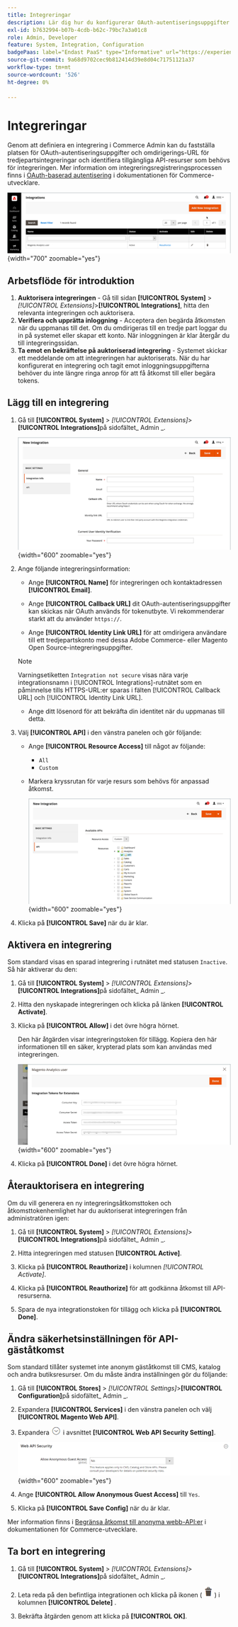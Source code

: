 ```yaml
---
title: Integreringar
description: Lär dig hur du konfigurerar OAuth-autentiseringsuppgifter och omdirigerings-URL för tredjepartsintegreringar.
exl-id: b7632994-b07b-4cdb-b62c-79bc7a3a01c8
role: Admin, Developer
feature: System, Integration, Configuration
badgePaas: label="Endast PaaS" type="Informative" url="https://experienceleague.adobe.com/en/docs/commerce/user-guides/product-solutions" tooltip="Gäller endast Adobe Commerce i molnprojekt (Adobe-hanterad PaaS-infrastruktur) och lokala projekt."
source-git-commit: 9a68d9702cec9b812414d39e8d04c71751121a37
workflow-type: tm+mt
source-wordcount: '526'
ht-degree: 0%

---
```


# Integreringar

Genom att definiera en integrering i Commerce Admin kan du fastställa platsen för OAuth-autentiseringsuppgifter och omdirigerings-URL för tredjepartsintegreringar och identifiera tillgängliga API-resurser som behövs för integreringen. Mer information om integreringsregistreringsprocessen finns i [OAuth-baserad autentisering](https://developer.adobe.com/commerce/webapi/get-started/authentication/gs-authentication-oauth/) i dokumentationen för Commerce-utvecklare.

![Integrationer](./assets/integrations.png){width="700" zoomable="yes"}

## Arbetsflöde för introduktion

1. **Auktorisera integreringen** - Gå till sidan **[!UICONTROL System]** > _[!UICONTROL Extensions]_>**[!UICONTROL Integrations]**, hitta den relevanta integreringen och auktorisera.
1. **Verifiera och upprätta inloggning** - Acceptera den begärda åtkomsten när du uppmanas till det. Om du omdirigeras till en tredje part loggar du in på systemet eller skapar ett konto. När inloggningen är klar återgår du till integreringssidan.
1. **Ta emot en bekräftelse på auktoriserad integrering** - Systemet skickar ett meddelande om att integreringen har auktoriserats. När du har konfigurerat en integrering och tagit emot inloggningsuppgifterna behöver du inte längre ringa anrop för att få åtkomst till eller begära tokens.

## Lägg till en integrering

1. Gå till **[!UICONTROL System]** > _[!UICONTROL Extensions]_>**[!UICONTROL Integrations]**&#x200B;på sidofältet_ Admin _.

   ![Ny integrering](./assets/integration-new.png){width="600" zoomable="yes"}

1. Ange följande integreringsinformation:

   - Ange **[!UICONTROL Name]** för integreringen och kontaktadressen **[!UICONTROL Email]**.

   - Ange **[!UICONTROL Callback URL]** dit OAuth-autentiseringsuppgifter kan skickas när OAuth används för tokenutbyte. Vi rekommenderar starkt att du använder `https://`.

   - Ange **[!UICONTROL Identity Link URL]** för att omdirigera användare till ett tredjepartskonto med dessa Adobe Commerce- eller Magento Open Source-integreringsuppgifter.

   >[!NOTE]
   >
   > Varningsetiketten `Integration not secure` visas nära varje integrationsnamn i [!UICONTROL Integrations]-rutnätet som en påminnelse tills HTTPS-URL:er sparas i fälten [!UICONTROL Callback URL] och [!UICONTROL Identity Link URL].

   - Ange ditt lösenord för att bekräfta din identitet när du uppmanas till detta.

1. Välj **[!UICONTROL API]** i den vänstra panelen och gör följande:

   - Ange **[!UICONTROL Resource Access]** till något av följande:

      - `All`
      - `Custom`

   - Markera kryssrutan för varje resurs som behövs för anpassad åtkomst.

     ![Integreringar - tillgängligt API](./assets/integrations-available-api.png){width="600" zoomable="yes"}

1. Klicka på **[!UICONTROL Save]** när du är klar.

## Aktivera en integrering

Som standard visas en sparad integrering i rutnätet med statusen `Inactive`. Så här aktiverar du den:

1. Gå till **[!UICONTROL System]** > _[!UICONTROL Extensions]_>**[!UICONTROL Integrations]**&#x200B;på sidofältet_ Admin _.

1. Hitta den nyskapade integreringen och klicka på länken **[!UICONTROL Activate]**.

1. Klicka på **[!UICONTROL Allow]** i det övre högra hörnet.

   Den här åtgärden visar integreringstoken för tillägg. Kopiera den här informationen till en säker, krypterad plats som kan användas med integreringen.

   ![Integreringstoken för tillägg](./assets/integration-tokens-for-extensions.png){width="600" zoomable="yes"}

1. Klicka på **[!UICONTROL Done]** i det övre högra hörnet.

## Återauktorisera en integrering

Om du vill generera en ny integreringsåtkomsttoken och åtkomsttokenhemlighet har du auktoriserat integreringen från administratören igen:

1. Gå till **[!UICONTROL System]** > _[!UICONTROL Extensions]_>**[!UICONTROL Integrations]**&#x200B;på sidofältet_ Admin _.

1. Hitta integreringen med statusen **[!UICONTROL Active]**.

1. Klicka på **[!UICONTROL Reauthorize]** i kolumnen _[!UICONTROL Activate]_.

1. Klicka på **[!UICONTROL Reauthorize]** för att godkänna åtkomst till API-resurserna.

1. Spara de nya integrationstoken för tillägg och klicka på **[!UICONTROL Done]**.

## Ändra säkerhetsinställningen för API-gäståtkomst

Som standard tillåter systemet inte anonym gäståtkomst till CMS, katalog och andra butiksresurser. Om du måste ändra inställningen gör du följande:

1. Gå till **[!UICONTROL Stores]** > _[!UICONTROL Settings]_>**[!UICONTROL Configuration]**&#x200B;på sidofältet_ Admin _.

1. Expandera **[!UICONTROL Services]** i den vänstra panelen och välj **[!UICONTROL Magento Web API]**.

1. Expandera ![Expansionsväljaren](../assets/icon-display-expand.png) i avsnittet **[!UICONTROL Web API Security Setting]**.

   ![Tjänstkonfiguration - säkerhetsinställningar för webb-API](../configuration-reference/services/assets/web-api-security.png){width="600" zoomable="yes"}

1. Ange **[!UICONTROL Allow Anonymous Guest Access]** till `Yes`.

1. Klicka på **[!UICONTROL Save Config]** när du är klar.

Mer information finns i [Begränsa åtkomst till anonyma webb-API:er](https://developer.adobe.com/commerce/webapi/rest/use-rest/anonymous-api-security/) i dokumentationen för Commerce-utvecklare.

## Ta bort en integrering

1. Gå till **[!UICONTROL System]** > _[!UICONTROL Extensions]_>**[!UICONTROL Integrations]**&#x200B;på sidofältet_ Admin _.

1. Leta reda på den befintliga integrationen och klicka på ikonen ( ![papperskorgsikonen](../assets/icon-delete-trashcan-solid.png) ) i kolumnen **[!UICONTROL Delete]** .

1. Bekräfta åtgärden genom att klicka på **[!UICONTROL OK]**.
